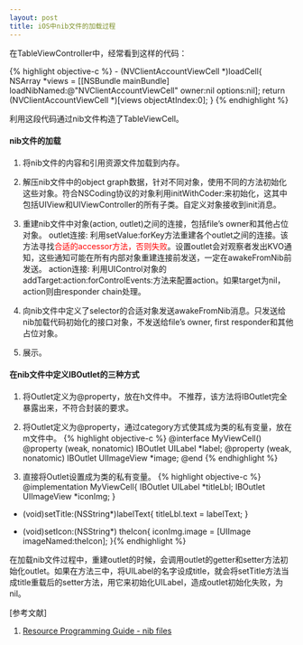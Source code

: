 ```yaml
---
layout: post
title: iOS中nib文件的加载过程
---
```


在TableViewController中，经常看到这样的代码：

{% highlight objective-c %}
	- (NVClientAccountViewCell *)loadCell{
    NSArray *views = [[NSBundle mainBundle] loadNibNamed:@"NVClientAccountViewCell" owner:nil options:nil];
    return (NVClientAccountViewCell *)[views objectAtIndex:0];
} {% endhighlight %}

利用这段代码通过nib文件构造了TableViewCell。


#### nib文件的加载

1. 将nib文件的内容和引用资源文件加载到内存。

2. 解压nib文件中的object graph数据，针对不同对象，使用不同的方法初始化这些对象。符合NSCoding协议的对象利用initWithCoder:来初始化，这其中包括UIView和UIViewController的所有子类。自定义对象接收到init消息。

3. 重建nib文件中对象(action, outlet)之间的连接，包括file’s owner和其他占位对象。
outlet连接: 利用setValue:forKey方法重建各个outlet之间的连接。该方法寻找<font color="red">合适的accessor方法，否则失败</font>。设置outlet会对观察者发出KVO通知，这些通知可能在所有内部对象重建连接前发送，一定在awakeFromNib前发送。
action连接: 利用UIControl对象的addTarget:action:forControlEvents:方法来配置action。如果target为nil，action则由responder chain处理。

4. 向nib文件中定义了selector的合适对象发送awakeFromNib消息。只发送给nib加载代码初始化的接口对象，不发送给file’s owner, first responder和其他占位对象。

5. 展示。


#### 在nib文件中定义IBOutlet的三种方式

1. 将Outlet定义为@property，放在h文件中。
不推荐，该方法将IBOutlet完全暴露出来，不符合封装的要求。

2. 将Outlet定义为@property，通过category方式使其成为类的私有变量，放在m文件中。
{% highlight objective-c %}
@interface MyViewCell()
@property (weak, nonatomic) IBOutlet UILabel *label;
@property (weak, nonatomic) IBOutlet UIImageView *image;
@end
{% endhighlight %}

3. 直接将Outlet设置成为类的私有变量。
{% highlight objective-c %}
@implementation MyViewCell{
     IBOutlet UILabel *titleLbl;
     IBOutlet UIImageView *iconImg;
}

- (void)setTitle:(NSString*)labelText{
    titleLbl.text = labelText;
}

- (void)setIcon:(NSString*) theIcon{
    iconImg.image = [UIImage imageNamed:theIcon];
}{% endhighlight %}

在加载nib文件过程中，重建outlet的时候，会调用outlet的getter和setter方法初始化outlet。如果在方法三中，将UILabel的名字设成title，就会将setTitle方法当成title重载后的setter方法，用它来初始化UILabel，造成outlet初始化失败，为nil。


[参考文献]

1. [Resource Programming Guide - nib files](https://developer.apple.com/library/ios/documentation/Cocoa/Conceptual/LoadingResources/CocoaNibs/CocoaNibs.html)


